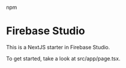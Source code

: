 npm
# Firebase Studio

This is a NextJS starter in Firebase Studio.

To get started, take a look at src/app/page.tsx.
